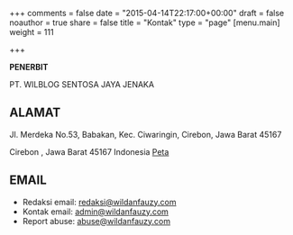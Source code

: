 +++
comments = false
date = "2015-04-14T22:17:00+00:00"
draft = false
noauthor = true
share = false
title = "Kontak"
type = "page"
[menu.main]
weight = 111

+++

**PENERBIT**

PT. WILBLOG SENTOSA JAYA JENAKA

## **ALAMAT**

Jl. Merdeka No.53, Babakan, Kec. Ciwaringin, Cirebon, Jawa Barat 45167

Cirebon , Jawa Barat 45167 Indonesia <a href="https://maps.app.goo.gl/VbBgPihm5USbnTHW8">Peta</a>

## **EMAIL**

* Redaksi email: redaksi@wildanfauzy.com
* Kontak email: admin@wildanfauzy.com
* Report abuse: abuse@wildanfauzy.com

